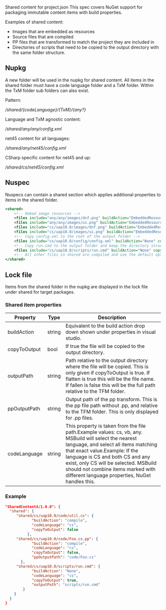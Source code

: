 Shared content for project.json
This spec covers NuGet support for packaging immutable content items with build properties.

Examples of shared content:
* Images that are embedded as resources
* Source files that are compiled
* PP files that are transformed to match the project they are included in
* Directories of scripts that need to be copied to the output directory with the same folder structure.

## Nupkg
A new folder will be used in the nupkg for shared content. All items in the shared folder must have a code language folder and a TxM folder.  Within the TxM folder sub folders can also exist.

Pattern:

*/shared/{codeLanguage}/{TxM}/{any?}*

Language and TxM agnostic content:

*/shared/any/any/config.xml*

net45 content for all languages:

*/shared/any/net45/config.xml*

CSharp specific content for net45 and up:

*/shared/cs/net45/config.xml*

## Nuspec
Nuspecs can contain a shared section which applies additional properties to items in the shared folder.

```xml
<shared>
    <!-- Embed image resources -->
    <files include="any/any/images/dnf.png" buildAction="EmbeddedResource" />
    <files include="any/any/images/ui.png" buildAction="EmbeddedResource" />
    <files include="cs/uap10.0/images/dnf.png" buildAction="EmbeddedResource" />
    <files include="cs/uap10.0/images/ui.png" buildAction="EmbeddedResource" />
    <!-- Copy config.xml to the root of the output folder -->
    <files include="cs/uap10.0/config/config.xml" buildAction="None" copyToOutput="true" flatten="true" />
    <!-- Copy run.cmd to the output folder and keep the directory structure -->
    <files include="cs/uap10.0/scripts/run.cmd" buildAction="None" copyToOutput="true" />
    <!-- All other files in shared are compiled and use the default options -->
</shared>
```

## Lock file
Items from the shared folder in the nupkg are displayed in the lock file under shared for target packages. 
### Shared item properties

|Property|Type|Description|
|-------------|------|----------------------------------------------------|
|buildAction|string|Equivalent to the build action drop down shown under properties in visual studio.|
|copyToOutput|bool|If true the file will be copied to the output directory.|
|outputPath|string|Path relative to the output directory where the file will be copied. This is only given if copyToOutput is true. If flatten is true this will be the file name. If fallen is false this will be the full path relative to the TFM folder.|
|ppOutputPath|string|Output path of the pp transform. This is the pp file path without .pp, and relative to the TFM folder. This is only displayed for .pp files.|
|codeLanguage|string|This property is taken from the file path.Example values: cs, vb, any. MSBuild will select the nearest language, and select all items matching that exact value.Example: If the language is CS and both CS and any exist, only CS will be selected. MSBuild should not combine items marked with different language properties, NuGet handles this.|

### Example
```json
"SharedContentA/1.0.0": {
  "shared": {
     "shared/cs/uap10.0/code/util.cs": {
            "buildAction": "compile",
            "codeLanguage": "cs",
            "copyToOutput": false
          },
     "shared/cs/uap10.0/code/Foo.cs.pp": {
            "buildAction": "compile",
            "codeLanguage": "cs",
            "copyToOutput": false,
            "ppOutputPath": "code/Foo.cs"
       },
     "shared/cs/uap10.0/scripts/run.cmd": {
            "buildAction": "None",
            "codeLanguage": "cs",
            "copyToOutput": true,
            "outputPath": "scripts/run.cmd"
        }
    }
  }
}
```
